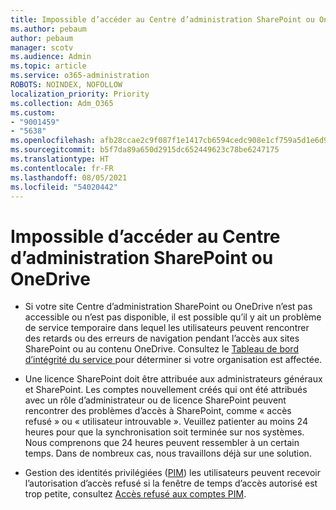 ```yaml
---
title: Impossible d’accéder au Centre d’administration SharePoint ou OneDrive
ms.author: pebaum
author: pebaum
manager: scotv
ms.audience: Admin
ms.topic: article
ms.service: o365-administration
ROBOTS: NOINDEX, NOFOLLOW
localization_priority: Priority
ms.collection: Adm_O365
ms.custom:
- "9001459"
- "5638"
ms.openlocfilehash: afb28ccae2c9f087f1e1417cb6594cedc908e1cf759a5d1e6d92c4ee9a75527d
ms.sourcegitcommit: b5f7da89a650d2915dc652449623c78be6247175
ms.translationtype: HT
ms.contentlocale: fr-FR
ms.lasthandoff: 08/05/2021
ms.locfileid: "54020442"
---
```

# <a name="unable-to-access-sharepoint-or-onedrive-admin-center"></a>Impossible d’accéder au Centre d’administration SharePoint ou OneDrive

- Si votre site Centre d’administration SharePoint ou OneDrive n’est pas accessible ou n’est pas disponible, il est possible qu’il y ait un problème de service temporaire dans lequel les utilisateurs peuvent rencontrer des retards ou des erreurs de navigation pendant l’accès aux sites SharePoint ou au contenu OneDrive. Consultez le [Tableau de bord d’intégrité du service ](https://admin.microsoft.com/AdminPortal/Home#/servicehealth) pour déterminer si votre organisation est affectée.

- Une licence SharePoint doit être attribuée aux administrateurs généraux et SharePoint. Les comptes nouvellement créés qui ont été attribués avec un rôle d’administrateur ou de licence SharePoint peuvent rencontrer des problèmes d’accès à SharePoint, comme « accès refusé » ou « utilisateur introuvable ». Veuillez patienter au moins 24 heures pour que la synchronisation soit terminée sur nos systèmes. Nous comprenons que 24 heures peuvent ressembler à un certain temps. Dans de nombreux cas, nous travaillons déjà sur une solution.

- Gestion des identités privilégiées ([PIM](https://docs.microsoft.com/azure/active-directory/privileged-identity-management/pim-how-to-add-role-to-user?tabs=new))  les utilisateurs peuvent recevoir l’autorisation d’accès refusé si la fenêtre de temps d’accès autorisé est trop petite, consultez [Accès refusé aux comptes PIM](https://docs.microsoft.com/sharepoint/troubleshoot/administration/access-denied-to-pim-user-accounts).